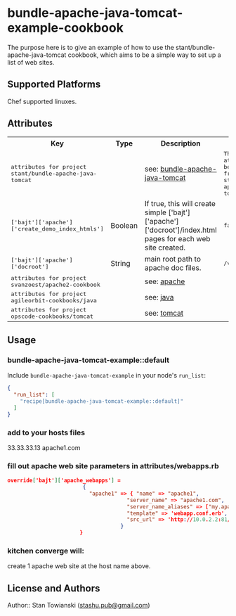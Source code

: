 # bundle-apache-java-tomcat-example-cookbook

The purpose here is to give an example of how to use the stant/bundle-apache-java-tomcat cookbook, which aims to be a simple way to set up a list of web sites.

## Supported Platforms

Chef supported linuxes.

## Attributes

<table>
  <tr>
    <th>Key</th>
    <th>Type</th>
    <th>Description</th>
    <th>Default</th>
  </tr>
  <tr>
    <td><tt>attributes for project stant/bundle-apache-java-tomcat</tt></td>
    <td>&nbsp;</td>
    <td>see: <a href="https://github.com/stant/bundle-apache-java-tomcat">bundle-apache-java-tomcat</a></td>
    <td><tt>The attributes below are from: stant/bundle-apache-java-tomcat</tt></td>
  </tr>
  <tr>
    <td><tt>['bajt']['apache']['create_demo_index_htmls']</tt></td>
    <td>Boolean</td>
    <td>If true, this will create simple ['bajt']['apache']['docroot']/index.html pages for each web site created.</td>
    <td><tt>false</tt></td>
  </tr>
  <tr>
    <td><tt>['bajt']['apache']['docroot']</tt></td>
    <td>String</td>
    <td>main root path to apache doc files.</td>
    <td><tt>/var/www</tt></td>
  </tr>
  <tr>
    <td><tt>attributes for project svanzoest/apache2-cookbook</tt></td>
    <td>&nbsp;</td>
    <td>see: <a href="https://github.com/svanzoest/apache2-cookbook">apache</a></td>
    <td><tt></tt></td>
  </tr>
  <tr>
    <td><tt>attributes for project agileorbit-cookbooks/java</tt></td>
    <td>&nbsp;</td>
    <td>see: <a href="https://github.com/agileorbit-cookbooks/java">java</a></td>
    <td><tt></tt></td>
  </tr>
  <tr>
    <td><tt>attributes for project opscode-cookbooks/tomcat</tt></td>
    <td>&nbsp;</td>
    <td>see: <a href="https://github.com/opscode-cookbooks/tomcat">tomcat</a></td>
    <td><tt></tt></td>
  </tr>
</table>

## Usage

### bundle-apache-java-tomcat-example::default

Include `bundle-apache-java-tomcat-example` in your node's `run_list`:

```json
{
  "run_list": [
    "recipe[bundle-apache-java-tomcat-example::default]"
  ]
}
```

### add to your hosts files

33.33.33.13   apache1.com

### fill out apache web site parameters in attributes/webapps.rb

```json
override['bajt']['apache_webapps'] =
						{
						  "apache1" => { "name" => "apache1",
									  "server_name" => "apache1.com",
									  "server_name_aliases" => ["my.apache1.com"],
									  "template" => 'webapp.conf.erb',
									  "src_url" => 'http://10.0.2.2:81/website2.zip'
									}
					   }
```

### kitchen converge will:

create 1 apache web site at the host name above.

## License and Authors

Author:: Stan Towianski (stashu.pub@gmail.com)

